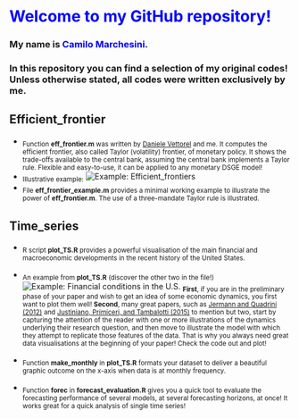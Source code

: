 
# <span style="color:blue">Welcome to my GitHub repository\!</span>

### My name is <span style="color:blue">Camilo Marchesini</span>.

### In this repository you can find a selection of my original codes\! Unless otherwise stated, all codes were written exclusively by me.

## Efficient\_frontier

  - <sub>Function **eff\_frontier.m** was written by [Daniele
    Vettorel](http://vettorel.mit.edu/) and me. It computes the
    efficient frontier, also called Taylor (volatility) frontier, of
    monetary policy. It shows the trade-offs available to the central
    bank, assuming the central bank implements a Taylor rule. Flexible
    and easy-to-use, it can be applied to any monetary DSGE
    model\!</sub>
  - <sub>Illustrative example:</sub> ![Example:
    Efficient\_frontiers](example_efficient_frontier.png)
  - <sub>File **eff\_frontier\_example.m** provides a minimal working
    example to illustrate the power of **eff\_frontier.m**. The use of a
    three-mandate Taylor rule is illustrated.</sub>

## Time\_series

  - <sub>R script **plot\_TS.R** provides a powerful visualisation of
    the main financial and macroeconomic developments in the recent
    history of the United States.</sub>  

  - <sub>An example from **plot\_TS.R** (discover the other two in the
    file\!)</sub> ![Example: Financial conditions in the
    U.S.](example_figuresFED.png) <sub>**First**, if you are in the
    preliminary phase of your paper and wish to get an idea of some
    economic dynamics, you first want to plot them well\! **Second**,
    many great papers, such as [Jermann and Quadrini
    (2012)](https://www.jstor.org/stable/41408774?seq=1#metadata_info_tab_contents)
    and [Justiniano, Primiceri, and Tambalotti
    (2015)](https://econpapers.repec.org/article/redissued/14-24.htm) to mention but two,
    start by capturing the attention of the reader with one or more
    illustrations of the dynamics underlying their research question,
    and then move to illustrate the model with which they attempt to
    replicate those features of the data. That is why you always need
    great data visualisations at the beginning of your paper\! Check the
    code out and plot\!</sub>

  - <sub>Function **make\_monthly** in **plot\_TS.R** formats your
    dataset to deliver a beautiful graphic outcome on the x-axis when
    data is at monthly frequency.</sub>

  - <sub>Function **forec** in **forecast\_evaluation.R** gives you a
    quick tool to evaluate the forecasting performance of several
    models, at several forecasting horizons, at once\! It works great
    for a quick analysis of single time series\!</sub>
